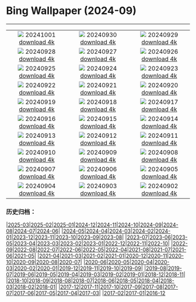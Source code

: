 # Bing Wallpaper (2024-09)
**************
| | | |
| :----: | :----: | :----: |
| ![](https://www.bing.com/th?id=OHR.BoraPapeete_FR-FR3866752919_1920x1080.jpg) 20241001 [download 4k](https://www.bing.com/th?id=OHR.BoraPapeete_FR-FR3866752919_UHD.jpg) | ![](https://www.bing.com/th?id=OHR.WalrusNorway_FR-FR7720633586_1920x1080.jpg) 20240930 [download 4k](https://www.bing.com/th?id=OHR.WalrusNorway_FR-FR7720633586_UHD.jpg) | ![](https://www.bing.com/th?id=OHR.ConnecticutBridge_FR-FR7429205429_1920x1080.jpg) 20240929 [download 4k](https://www.bing.com/th?id=OHR.ConnecticutBridge_FR-FR7429205429_UHD.jpg) |
| ![](https://www.bing.com/th?id=OHR.Calanques_FR-FR0746554630_1920x1080.jpg) 20240928 [download 4k](https://www.bing.com/th?id=OHR.Calanques_FR-FR0746554630_UHD.jpg) | ![](https://www.bing.com/th?id=OHR.VeniceAerial_FR-FR6953765883_1920x1080.jpg) 20240927 [download 4k](https://www.bing.com/th?id=OHR.VeniceAerial_FR-FR6953765883_UHD.jpg) | ![](https://www.bing.com/th?id=OHR.LittleToucanet_FR-FR6494819106_1920x1080.jpg) 20240926 [download 4k](https://www.bing.com/th?id=OHR.LittleToucanet_FR-FR6494819106_UHD.jpg) |
| ![](https://www.bing.com/th?id=OHR.GiantSequoias_FR-FR6286299520_1920x1080.jpg) 20240925 [download 4k](https://www.bing.com/th?id=OHR.GiantSequoias_FR-FR6286299520_UHD.jpg) | ![](https://www.bing.com/th?id=OHR.SkaftafellWaterfall_FR-FR6109608745_1920x1080.jpg) 20240924 [download 4k](https://www.bing.com/th?id=OHR.SkaftafellWaterfall_FR-FR6109608745_UHD.jpg) | ![](https://www.bing.com/th?id=OHR.IcebergOtter_FR-FR6372895513_1920x1080.jpg) 20240923 [download 4k](https://www.bing.com/th?id=OHR.IcebergOtter_FR-FR6372895513_UHD.jpg) |
| ![](https://www.bing.com/th?id=OHR.AutumnCumbria_FR-FR5040860299_1920x1080.jpg) 20240922 [download 4k](https://www.bing.com/th?id=OHR.AutumnCumbria_FR-FR5040860299_UHD.jpg) | ![](https://www.bing.com/th?id=OHR.MunichBeerfest_FR-FR4864726596_1920x1080.jpg) 20240921 [download 4k](https://www.bing.com/th?id=OHR.MunichBeerfest_FR-FR4864726596_UHD.jpg) | ![](https://www.bing.com/th?id=OHR.OcracokeLight_FR-FR4610560475_1920x1080.jpg) 20240920 [download 4k](https://www.bing.com/th?id=OHR.OcracokeLight_FR-FR4610560475_UHD.jpg) |
| ![](https://www.bing.com/th?id=OHR.PiratePlayground_FR-FR1786944453_1920x1080.jpg) 20240919 [download 4k](https://www.bing.com/th?id=OHR.PiratePlayground_FR-FR1786944453_UHD.jpg) | ![](https://www.bing.com/th?id=OHR.GujoHachiman_FR-FR1605630102_1920x1080.jpg) 20240918 [download 4k](https://www.bing.com/th?id=OHR.GujoHachiman_FR-FR1605630102_UHD.jpg) | ![](https://www.bing.com/th?id=OHR.NordicWalkingDay_FR-FR1412128674_1920x1080.jpg) 20240917 [download 4k](https://www.bing.com/th?id=OHR.NordicWalkingDay_FR-FR1412128674_UHD.jpg) |
| ![](https://www.bing.com/th?id=OHR.SunriseWallabies_FR-FR1107245942_1920x1080.jpg) 20240916 [download 4k](https://www.bing.com/th?id=OHR.SunriseWallabies_FR-FR1107245942_UHD.jpg) | ![](https://www.bing.com/th?id=OHR.CalabriaPeperoncino_FR-FR0822253215_1920x1080.jpg) 20240915 [download 4k](https://www.bing.com/th?id=OHR.CalabriaPeperoncino_FR-FR0822253215_UHD.jpg) | ![](https://www.bing.com/th?id=OHR.RapaNuiSunrise_FR-FR0534822135_1920x1080.jpg) 20240914 [download 4k](https://www.bing.com/th?id=OHR.RapaNuiSunrise_FR-FR0534822135_UHD.jpg) |
| ![](https://www.bing.com/th?id=OHR.PointReyes_FR-FR0377202822_1920x1080.jpg) 20240913 [download 4k](https://www.bing.com/th?id=OHR.PointReyes_FR-FR0377202822_UHD.jpg) | ![](https://www.bing.com/th?id=OHR.DolphinReunion_FR-FR0184396607_1920x1080.jpg) 20240912 [download 4k](https://www.bing.com/th?id=OHR.DolphinReunion_FR-FR0184396607_UHD.jpg) | ![](https://www.bing.com/th?id=OHR.EltzCastle_FR-FR9929668826_1920x1080.jpg) 20240911 [download 4k](https://www.bing.com/th?id=OHR.EltzCastle_FR-FR9929668826_UHD.jpg) |
| ![](https://www.bing.com/th?id=OHR.BridgeLisbon_FR-FR9704936027_1920x1080.jpg) 20240910 [download 4k](https://www.bing.com/th?id=OHR.BridgeLisbon_FR-FR9704936027_UHD.jpg) | ![](https://www.bing.com/th?id=OHR.IguazuRainbow_FR-FR9313574193_1920x1080.jpg) 20240909 [download 4k](https://www.bing.com/th?id=OHR.IguazuRainbow_FR-FR9313574193_UHD.jpg) | ![](https://www.bing.com/th?id=OHR.StockholmLibrary_FR-FR9141421030_1920x1080.jpg) 20240908 [download 4k](https://www.bing.com/th?id=OHR.StockholmLibrary_FR-FR9141421030_UHD.jpg) |
| ![](https://www.bing.com/th?id=OHR.SantaCruzHummer_FR-FR8767186794_1920x1080.jpg) 20240907 [download 4k](https://www.bing.com/th?id=OHR.SantaCruzHummer_FR-FR8767186794_UHD.jpg) | ![](https://www.bing.com/th?id=OHR.AmericanDeauvilleFestival_FR-FR8608848742_1920x1080.jpg) 20240906 [download 4k](https://www.bing.com/th?id=OHR.AmericanDeauvilleFestival_FR-FR8608848742_UHD.jpg) | ![](https://www.bing.com/th?id=OHR.TIFF2024_FR-FR7898842904_1920x1080.jpg) 20240905 [download 4k](https://www.bing.com/th?id=OHR.TIFF2024_FR-FR7898842904_UHD.jpg) |
| ![](https://www.bing.com/th?id=OHR.DuskyOwls_FR-FR0673543438_1920x1080.jpg) 20240904 [download 4k](https://www.bing.com/th?id=OHR.DuskyOwls_FR-FR0673543438_UHD.jpg) | ![](https://www.bing.com/th?id=OHR.AlpineLakes_FR-FR5224136914_1920x1080.jpg) 20240903 [download 4k](https://www.bing.com/th?id=OHR.AlpineLakes_FR-FR5224136914_UHD.jpg) | ![](https://www.bing.com/th?id=OHR.PenitentMees_FR-FR9818550884_1920x1080.jpg) 20240902 [download 4k](https://www.bing.com/th?id=OHR.PenitentMees_FR-FR9818550884_UHD.jpg) |

### 历史归档：

|[2025-03](/2025-03/2025-03.md)|[2025-02](/2025-02/2025-02.md)|[2025-01](/2025-01/2025-01.md)|[2024-12](/2024-12/2024-12.md)|[2024-11](/2024-11/2024-11.md)|[2024-10](/2024-10/2024-10.md)|[2024-09](/2024-09/2024-09.md)|[2024-08](/2024-08/2024-08.md)|[2024-07](/2024-07/2024-07.md)|[2024-06](/2024-06/2024-06.md)|
|[2024-05](/2024-05/2024-05.md)|[2024-04](/2024-04/2024-04.md)|[2024-03](/2024-03/2024-03.md)|[2024-02](/2024-02/2024-02.md)|[2024-01](/2024-01/2024-01.md)|[2023-12](/2023-12/2023-12.md)|[2023-11](/2023-11/2023-11.md)|[2023-10](/2023-10/2023-10.md)|[2023-09](/2023-09/2023-09.md)|[2023-08](/2023-08/2023-08.md)|
|[2023-07](/2023-07/2023-07.md)|[2023-06](/2023-06/2023-06.md)|[2023-05](/2023-05/2023-05.md)|[2023-04](/2023-04/2023-04.md)|[2023-03](/2023-03/2023-03.md)|[2023-02](/2023-02/2023-02.md)|[2023-01](/2023-01/2023-01.md)|[2022-12](/2022-12/2022-12.md)|[2022-11](/2022-11/2022-11.md)|[2022-10](/2022-10/2022-10.md)|
|[2022-09](/2022-09/2022-09.md)|[2022-08](/2022-08/2022-08.md)|[2022-07](/2022-07/2022-07.md)|[2022-06](/2022-06/2022-06.md)|[2022-05](/2022-05/2022-05.md)|[2022-04](/2022-04/2022-04.md)|[2021-08](/2021-08/2021-08.md)|[2021-07](/2021-07/2021-07.md)|[2021-06](/2021-06/2021-06.md)|[2021-05](/2021-05/2021-05.md)|
|[2021-04](/2021-04/2021-04.md)|[2021-03](/2021-03/2021-03.md)|[2021-02](/2021-02/2021-02.md)|[2021-01](/2021-01/2021-01.md)|[2020-12](/2020-12/2020-12.md)|[2020-11](/2020-11/2020-11.md)|[2020-10](/2020-10/2020-10.md)|[2020-09](/2020-09/2020-09.md)|[2020-08](/2020-08/2020-08.md)|[2020-07](/2020-07/2020-07.md)|
|[2020-06](/2020-06/2020-06.md)|[2020-05](/2020-05/2020-05.md)|[2020-04](/2020-04/2020-04.md)|[2020-03](/2020-03/2020-03.md)|[2020-02](/2020-02/2020-02.md)|[2020-01](/2020-01/2020-01.md)|[2019-12](/2019-12/2019-12.md)|[2019-11](/2019-11/2019-11.md)|[2019-10](/2019-10/2019-10.md)|[2019-09](/2019-09/2019-09.md)|
|[2019-08](/2019-08/2019-08.md)|[2019-07](/2019-07/2019-07.md)|[2019-06](/2019-06/2019-06.md)|[2019-05](/2019-05/2019-05.md)|[2019-04](/2019-04/2019-04.md)|[2019-03](/2019-03/2019-03.md)|[2019-02](/2019-02/2019-02.md)|[2019-01](/2019-01/2019-01.md)|[2018-12](/2018-12/2018-12.md)|[2018-11](/2018-11/2018-11.md)|
|[2018-10](/2018-10/2018-10.md)|[2018-09](/2018-09/2018-09.md)|[2018-08](/2018-08/2018-08.md)|[2018-07](/2018-07/2018-07.md)|[2018-06](/2018-06/2018-06.md)|[2018-05](/2018-05/2018-05.md)|[2018-04](/2018-04/2018-04.md)|[2018-03](/2018-03/2018-03.md)|[2018-02](/2018-02/2018-02.md)|[2018-01](/2018-01/2018-01.md)|
|[2017-12](/2017-12/2017-12.md)|[2017-11](/2017-11/2017-11.md)|[2017-10](/2017-10/2017-10.md)|[2017-09](/2017-09/2017-09.md)|[2017-08](/2017-08/2017-08.md)|[2017-07](/2017-07/2017-07.md)|[2017-06](/2017-06/2017-06.md)|[2017-05](/2017-05/2017-05.md)|[2017-04](/2017-04/2017-04.md)|[2017-03](/2017-03/2017-03.md)|
|[2017-02](/2017-02/2017-02.md)|[2017-01](/2017-01/2017-01.md)|[2016-12](/2016-12/2016-12.md)